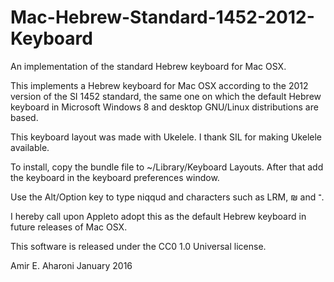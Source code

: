 # Mac-Hebrew-Standard-1452-2012-Keyboard
An implementation of the standard Hebrew keyboard for Mac OSX.

This implements a Hebrew keyboard for Mac OSX according to the 2012 version of the SI 1452 standard, the same one on which the default Hebrew keyboard in Microsoft Windows 8 and desktop GNU/Linux distributions are based.

This keyboard layout was made with Ukelele. I thank SIL for making Ukelele available.

To install, copy the bundle file to ~/Library/Keyboard Layouts. After that add the keyboard in the keyboard preferences window.

Use the Alt/Option key to type niqqud and characters such as LRM, ₪ and ־.

I hereby call upon Appleto adopt this as the default Hebrew keyboard in future releases of Mac OSX.

This software is released under the CC0 1.0 Universal license.

Amir E. Aharoni
January 2016
